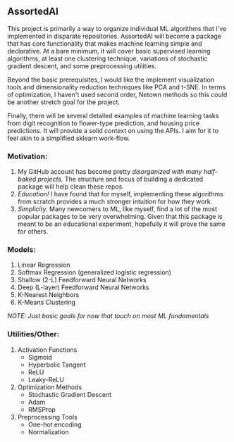 ## AssortedAI

This project is primarily a way to organize individual ML algorithms that I've implemented in disparate repositories. AssortedAI will become a package that has core functionality that makes machine learning simple and declarative. At a bare minimum, it will cover basic supervised learning algorithms, at least one clustering technique, variations of stochastic gradient descent, and some preprocessing utilities.

Beyond the basic prerequisites, I would like the implement visualization tools and dimensionality reduction techniques like PCA and t-SNE. In terms of optimization, I haven't used second order, Netown methods so this could be another stretch goal for the project.

Finally, there will be several detailed examples of machine learning tasks from digit recognition to flower-type prediction, and housing price predictions. It will provide a solid context on using the APIs. I aim for it to feel akin to a simplified sklearn work-flow.

### Motivation:

1. My GitHub account has become pretty *disorganized with many half-baked projects.* The structure and focus of building a dedicated package will help clean these repos.
2. *Education!* I have found that for myself, implementing these algorithms from scratch provides a much stronger intuition for how they work.
3. *Simplicity.* Many newcomers to ML, like myself, find a lot of the most popular packages to be very overwhelming. Given that this package is meant to be an educational experiment, hopefully it will prove the same for others.

### Models:

1. Linear Regression
2. Softmax Regression (generalized logistic regression)
3. Shallow (2-L) Feedforward Neural Networks
4. Deep (L-layer) Feedforward Neural Networks
5. K-Nearest Neighbors
6. K-Means Clustering

*NOTE: Just basic goals for now that touch on most ML fundamentals*

### Utilities/Other:

1. Activation Functions
    * Sigmoid
    * Hyperbolic Tangent
    * ReLU
    * Leaky-ReLU
2. Optimization Methods
    * Stochastic Gradient Descent
    * Adam
    * RMSProp
3. Preprocessing Tools
    * One-hot encoding
    * Normalization
